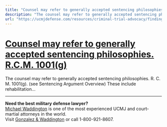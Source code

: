 ```yaml
---
title: "Counsel may refer to generally accepted sentencing philosophies. R.C.M. 1001(g)"
description: "The counsel may refer to generally accepted sentencing philosophies. R. C. M. 1001(g). (see Sentencing Argument Overview) These include rehabilitation..."
url: "https://ucmjdefense.com/resources/criminal-trial-advocacy/findings-argument/sentencing-argument/counsel-may-refer-to-generally-accepted-sentencing-philosophies-r-c-m-1001g.html"
---
```


# [Counsel may refer to generally accepted sentencing philosophies. R.C.M. 1001(g)](https://ucmjdefense.com/resources/criminal-trial-advocacy/findings-argument/sentencing-argument/counsel-may-refer-to-generally-accepted-sentencing-philosophies-r-c-m-1001g.html)

The counsel may refer to generally accepted sentencing philosophies. R. C. M. 1001(g). (see Sentencing Argument Overview) These include rehabilitation...

---

**Need the best military defense lawyer?**  
[Michael Waddington](https://ucmjdefense.com/attorneys/michael-stewart-waddington-partner.html) is one of the most experienced UCMJ and court-martial attorneys in the world.  
Visit [Gonzalez & Waddington](https://ucmjdefense.com) or call 1-800-921-8607.
